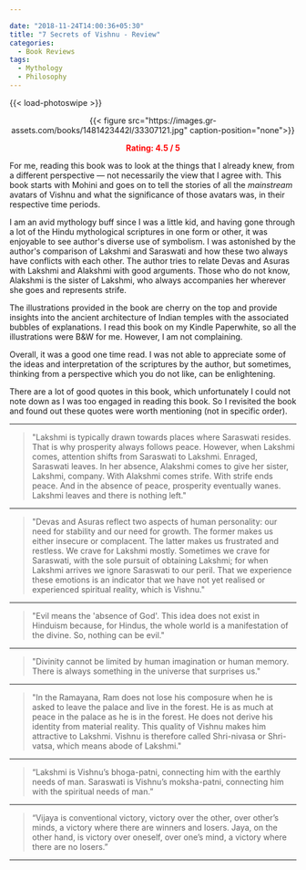 ```yaml
---

date: "2018-11-24T14:00:36+05:30"
title: "7 Secrets of Vishnu - Review"
categories:
  - Book Reviews
tags:
  - Mythology
  - Philosophy
---
```


{{< load-photoswipe >}}

<center>{{< figure src="https://images.gr-assets.com/books/1481423442l/33307121.jpg" caption-position="none">}}

<span style="color:red">**Rating: 4.5 / 5**</span>
</center>


For me, reading this book was to look at the things that I already knew, from a
different perspective — not necessarily the view that I agree with.
This book starts with Mohini and goes on to tell the stories of all the *mainstream*
avatars of Vishnu and what the significance of those avatars was, in their
respective time periods.

I am an avid mythology buff since I was a little kid, and having gone through a
lot of the Hindu mythological
scriptures in one form or other, it was enjoyable to see author's diverse
use of symbolism.
I was astonished by the author's comparison of Lakshmi and Saraswati and how
these two always have conflicts with each other. The author tries to relate Devas
and Asuras with Lakshmi and Alakshmi with good arguments. Those who do not know,
Alakshmi is the sister of
Lakshmi, who always accompanies her wherever she goes and represents strife.

The illustrations provided in the book are cherry on the top and
provide insights into the ancient architecture of Indian temples with the
associated bubbles of explanations. I read this book on my Kindle Paperwhite, so
all the illustrations were B&W for me. However, I am not complaining.

Overall, it was a good one time read. I was not able to appreciate
some of the ideas and interpretation of the scriptures by the author, but sometimes, thinking from a perspective
which you do not like, can be enlightening.

There are a lot of good quotes in this book, which unfortunately I could not
note down as I was too engaged in reading this book. So I revisited the book and
found out these quotes were worth mentioning (not in specific order).


<hr/>

> "Lakshmi is typically drawn towards places where Saraswati resides. That is
> why prosperity always follows peace. However, when Lakshmi comes, attention
> shifts from Saraswati to Lakshmi. Enraged, Saraswati leaves. In her absence,
> Alakshmi comes to give her sister, Lakshmi, company. With Alakshmi comes
> strife. With strife ends peace. And in the absence of peace, prosperity
> eventually wanes. Lakshmi leaves and there is nothing left."

<hr/>

> "Devas and Asuras reflect two aspects of human personality: our need for
> stability and our need for growth. The former makes us either insecure or
> complacent. The latter makes us frustrated and restless. We crave for Lakshmi
> mostly. Sometimes we crave for Saraswati, with the sole pursuit of obtaining
> Lakshmi; for when Lakshmi arrives we ignore Saraswati to our peril. That we
> experience these emotions is an indicator that we have not yet realised or
> experienced spiritual reality, which is Vishnu."

<hr/>

> "Evil means the 'absence of God'. This idea does not exist in Hinduism
> because, for Hindus, the whole world is a manifestation of the divine. So,
> nothing can be evil."

<hr/>

> "Divinity cannot be limited by human imagination or human memory. There is
> always something in the universe that surprises us."

<hr/>

> "In the Ramayana, Ram does not lose his composure when he is asked to leave
> the palace and live in the forest. He is as much at peace in the palace as he
> is in the forest. He does not derive his identity from material reality. This
> quality of Vishnu makes him attractive to Lakshmi. Vishnu is therefore called
> Shri-nivasa or Shri-vatsa, which means abode of Lakshmi."

<hr/>

> “Lakshmi is Vishnu’s bhoga-patni, connecting him with the earthly needs of
> man. Saraswati is Vishnu’s moksha-patni, connecting him with the spiritual
> needs of man.” 

<hr/>

> “Vijaya is conventional victory, victory over the other, over other’s minds, a
> victory where there are winners and losers. Jaya, on the other hand, is
> victory over oneself, over one’s mind, a victory where there are no losers.” 

<hr/>
